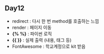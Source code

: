 ##  Day12

- redirect : 다시 한 번 method를 호출하는 느낌
- render : 페이지 이동
- **{% %}** : 파이썬 로직
- **{{    }}** : 실제 출력 (내용, 태그 등)
- FontAwesome : 학교계정으로 kit 받음